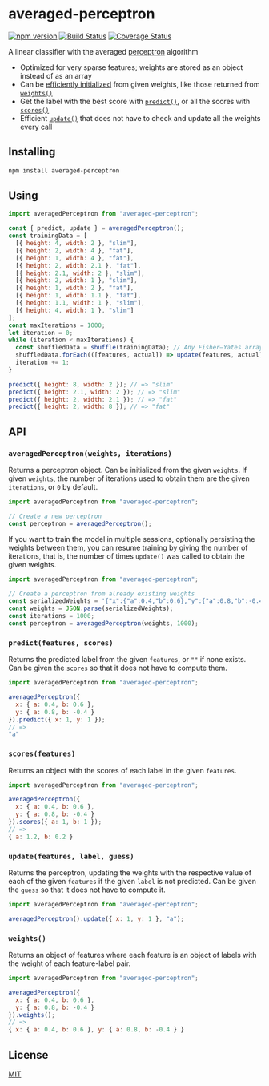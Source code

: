 # averaged-perceptron

[![npm version](https://img.shields.io/npm/v/averaged-perceptron.svg?style=flat-square)](https://www.npmjs.com/package/averaged-perceptron)
[![Build Status](https://travis-ci.com/rtomrud/averaged-perceptron.svg?branch=master)](https://travis-ci.com/rtomrud/averaged-perceptron)
[![Coverage Status](https://coveralls.io/repos/github/rtomrud/averaged-perceptron/badge.svg?branch=master)](https://coveralls.io/github/rtomrud/averaged-perceptron?branch=master)

A linear classifier with the averaged [perceptron](https://en.wikipedia.org/wiki/Perceptron) algorithm

- Optimized for very sparse features; weights are stored as an object instead of as an array
- Can be [efficiently initialized](#averagedperceptronweights-iterations) from given weights, like those returned from [`weights()`](#weights)
- Get the label with the best score with [`predict()`](#predictfeatures-scores), or all the scores with [`scores()`](#scoresfeatures)
- Efficient [`update()`](#updatefeatures-label-guess) that does not have to check and update all the weights every call

## Installing

```bash
npm install averaged-perceptron
```

## Using

```js
import averagedPerceptron from "averaged-perceptron";

const { predict, update } = averagedPerceptron();
const trainingData = [
  [{ height: 4, width: 2 }, "slim"],
  [{ height: 2, width: 4 }, "fat"],
  [{ height: 1, width: 4 }, "fat"],
  [{ height: 2, width: 2.1 }, "fat"],
  [{ height: 2.1, width: 2 }, "slim"],
  [{ height: 2, width: 1 }, "slim"],
  [{ height: 1, width: 2 }, "fat"],
  [{ height: 1, width: 1.1 }, "fat"],
  [{ height: 1.1, width: 1 }, "slim"],
  [{ height: 4, width: 1 }, "slim"]
];
const maxIterations = 1000;
let iteration = 0;
while (iteration < maxIterations) {
  const shuffledData = shuffle(trainingData); // Any Fisher–Yates array shuffle
  shuffledData.forEach(([features, actual]) => update(features, actual));
  iteration += 1;
}

predict({ height: 8, width: 2 }); // => "slim"
predict({ height: 2.1, width: 2 }); // => "slim"
predict({ height: 2, width: 2.1 }); // => "fat"
predict({ height: 2, width: 8 }); // => "fat"
```

## API

### `averagedPerceptron(weights, iterations)`

Returns a perceptron object. Can be initialized from the given `weights`. If given `weights`, the number of iterations used to obtain them are the given `iterations`, or `0` by default.

```js
import averagedPerceptron from "averaged-perceptron";

// Create a new perceptron
const perceptron = averagedPerceptron();
```

If you want to train the model in multiple sessions, optionally persisting the weights between them, you can resume training by giving the number of iterations, that is, the number of times `update()` was called to obtain the given weights.

```js
import averagedPerceptron from "averaged-perceptron";

// Create a perceptron from already existing weights
const serializedWeights = '{"x":{"a":0.4,"b":0.6},"y":{"a":0.8,"b":-0.4}}';
const weights = JSON.parse(serializedWeights);
const iterations = 1000;
const perceptron = averagedPerceptron(weights, 1000);
```

### `predict(features, scores)`

Returns the predicted label from the given `features`, or `""` if none exists. Can be given the `scores` so that it does not have to compute them.

```js
import averagedPerceptron from "averaged-perceptron";

averagedPerceptron({
  x: { a: 0.4, b: 0.6 },
  y: { a: 0.8, b: -0.4 }
}).predict({ x: 1, y: 1 });
// =>
"a"
```

### `scores(features)`

Returns an object with the scores of each label in the given `features`.

```js
import averagedPerceptron from "averaged-perceptron";

averagedPerceptron({
  x: { a: 0.4, b: 0.6 },
  y: { a: 0.8, b: -0.4 }
}).scores({ a: 1, b: 1 });
// =>
{ a: 1.2, b: 0.2 }
```

### `update(features, label, guess)`

Returns the perceptron, updating the weights with the respective value of each of the given `features` if the given `label` is not predicted. Can be given the `guess` so that it does not have to compute it.

```js
import averagedPerceptron from "averaged-perceptron";

averagedPerceptron().update({ x: 1, y: 1 }, "a");
```

### `weights()`

Returns an object of features where each feature is an object of labels with the weight of each feature-label pair.

```js
import averagedPerceptron from "averaged-perceptron";

averagedPerceptron({
  x: { a: 0.4, b: 0.6 },
  y: { a: 0.8, b: -0.4 }
}).weights();
// =>
{ x: { a: 0.4, b: 0.6 }, y: { a: 0.8, b: -0.4 } }
```

## License

[MIT](./LICENSE)
